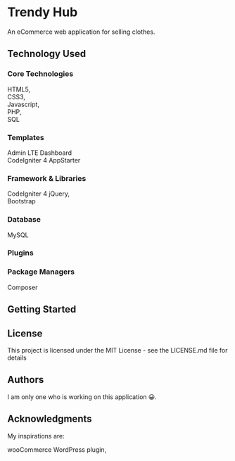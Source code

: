 # Trendy Hub
An eCommerce web application for selling clothes.

## Technology Used

### Core Technologies
HTML5, <br/>
CSS3, <br/>
Javascript, <br/>
PHP, <br/>
SQL <br/>

### Templates
Admin LTE Dashboard <br/>
CodeIgniter 4 AppStarter <br />

### Framework & Libraries
CodeIgniter 4
jQuery, <br/>
Bootstrap <br />

### Database
MySQL <br />

### Plugins


### Package Managers
Composer <br />


## Getting Started



## License
This project is licensed under the MIT License - see the LICENSE.md file for details

## Authors
I am only one who is working on this application 😀.

## Acknowledgments
My inspirations are:<br/>

wooCommerce WordPress plugin, <br/>
